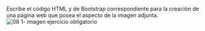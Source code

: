 Escribe el código HTML y de Bootstrap correspondiente para la creación de una página web que posea el aspecto de la imagen adjunta.
![08 1- imagen ejercicio obligatorio](https://user-images.githubusercontent.com/83987853/145312208-83c60585-3a0a-46d9-b171-d55f1939c4bf.png)
